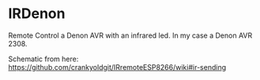 # IRDenon
Remote Control a Denon AVR with an infrared led. In my case a Denon AVR 2308.

Schematic from here: https://github.com/crankyoldgit/IRremoteESP8266/wiki#ir-sending

